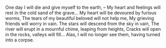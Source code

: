 One day I will die and give myself to the earth, –
My heart and feelings will rest in the cold sand of the grave…
My heart will be devoured by furious worms,
The tears of my beautiful beloved will not help me,
My grieving friends will worry in vain.
The stars will descend from the sky in vain,
The river will erupt in a mournful chime, leaping from heights,
Cracks will open in the rocks, valleys will fill…
Alas, I will no longer see them, having turned into a corpse.